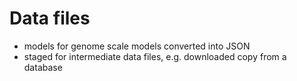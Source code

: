 # Data files

- models for genome scale models converted into JSON
- staged for intermediate data files, e.g. downloaded copy from a database

